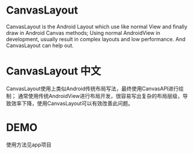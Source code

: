 # CanvasLayout

CanvasLayout is the Android Layout which use like normal View and finally draw in Android Canvas methods;
Using normal AndroidView in development, usually result in complex layouts and low performance. And CanvasLayout can help out.

# CanvasLayout 中文
CanvasLayout使用上类似Android传统布局写法，最终使用CanvasAPI进行绘制；
通常使用传统AndroidView进行布局开发，很容易写出复杂的布局层级，导致效率下降，使用CanvasLayout可以有效改善此问题。

# DEMO
使用方法见app项目